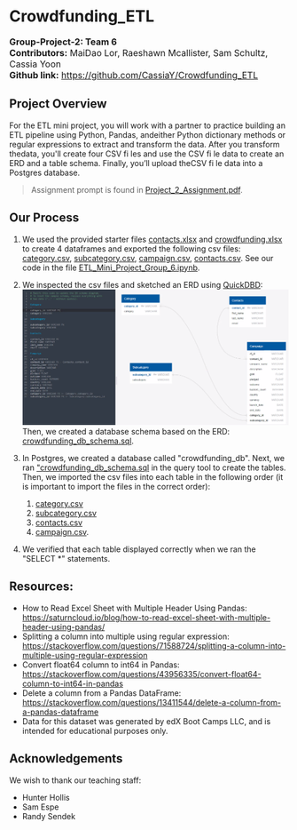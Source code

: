 # Crowdfunding_ETL
<font size="3">**Group-Project-2: Team 6**  
**Contributors:** MaiDao Lor, Raeshawn Mcallister, Sam Schultz, Cassia Yoon  
**Github link:** https://github.com/CassiaY/Crowdfunding_ETL</font>

## Project Overview  
For the ETL mini project, you will work with a partner to practice building an ETL pipeline using Python, Pandas, andeither Python dictionary methods or regular expressions to extract and transform the data. After you transform thedata, you'll create four CSV fi les and use the CSV fi le data to create an ERD and a table schema. Finally, you’ll upload theCSV fi le data into a Postgres database.  
> Assignment prompt is found in [Project_2_Assignment.pdf](/Project_2_assignment.pdf).

## Our Process
1. We used the provided starter files [contacts.xlsx](/Starter_Files/Resources/contacts.xlsx) and [crowdfunding.xlsx](/Starter_Files/Resources/crowdfunding.xlsx) to create 4 dataframes and exported the following csv files:  [category.csv](/Starter_Files/Resources/category.csv), [subcategory.csv](/Starter_Files/Resources/subcategory.csv), [campaign.csv](/Starter_Files/Resources/campaign.csv), [contacts.csv](/Starter_Files/Resources/contacts.csv). See our code in the file [ETL_Mini_Project_Group_6.ipynb](/Starter_Files/ETL_Mini_Project_Group_6.ipynb).  

2. We inspected the csv files and sketched an ERD using [QuickDBD](https://www.quickdatabasediagrams.com/):  
![crowdfunding_ETL_group_6_ERD.png](/Starter_Files/Resources/crowdfunding_ETL_group_6_ERD.png)  
Then, we created a database schema based on the ERD: [crowdfunding_db_schema.sql](/Starter_Files/Resources/crowdfunding_db_schema.sql).

3. In Postgres, we created a database called "crowdfunding_db". Next, we ran ["crowdfunding_db_schema.sql](/Starter_Files/Resources/crowdfunding_db_schema.sql) in the query tool to create the tables. Then, we imported the csv files into each table in the following order (it is important to import the files in the correct order):  
    1. [category.csv](/Starter_Files/Resources/category.csv)
    2. [subcategory.csv](/Starter_Files/Resources/subcategory.csv)
    3. [contacts.csv](/Starter_Files/Resources/contacts.csv)
    4. [campaign.csv](/Starter_Files/Resources/campaign.csv).  

4. We verified that each table displayed correctly when we ran the "SELECT *" statements.

## Resources:
- How to Read Excel Sheet with Multiple Header Using Pandas: https://saturncloud.io/blog/how-to-read-excel-sheet-with-multiple-header-using-pandas/
- Splitting a column into multiple using regular expression: https://stackoverflow.com/questions/71588724/splitting-a-column-into-multiple-using-regular-expression
- Convert float64 column to int64 in Pandas: https://stackoverflow.com/questions/43956335/convert-float64-column-to-int64-in-pandas
- Delete a column from a Pandas DataFrame: https://stackoverflow.com/questions/13411544/delete-a-column-from-a-pandas-dataframe
- Data for this dataset was generated by edX Boot Camps LLC, and is intended for educational purposes only.

## Acknowledgements
We wish to thank our teaching staff:
- Hunter Hollis
- Sam Espe
- Randy Sendek

